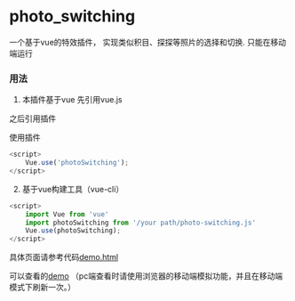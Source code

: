 # photo_switching
一个基于vue的特效插件， 实现类似积目、探探等照片的选择和切换. 只能在移动端运行

### 用法
1. 本插件基于vue 先引用vue.js

> <script src="https://cdn.jsdelivr.net/npm/vue@2.5.17/dist/vue.js"></script>

之后引用插件

> <script src="/your path/photo-switching.js"></script>

使用插件

```javascript
<script>
	Vue.use('photoSwitching');
</script>
```

2. 基于vue构建工具（vue-cli）

```javascript
<script>
	import Vue from 'vue'
	import photoSwitching from '/your path/photo-switching.js'
	Vue.use(photoSwitching);
</script>
```

具体页面请参考代码[demo.html](https://github.com/yl1033669613/photo_switching/blob/master/demo/demo.html)

可以查看的[demo](https://yl1033669613.github.io/photo_switching/demo/demo.html) （pc端查看时请使用浏览器的移动端模拟功能，并且在移动端模式下刷新一次。）